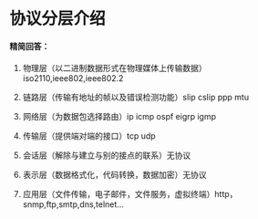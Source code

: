 # 协议分层介绍

#### 精简回答：

1. 物理层（以二进制数据形式在物理媒体上传输数据）iso2110,ieee802,ieee802.2

2. 链路层（传输有地址的帧以及错误检测功能）slip cslip ppp mtu

3. 网络层（为数据包选择路由）ip icmp ospf eigrp igmp

4. 传输层（提供端对端的接口）tcp udp

5. 会话层（解除与建立与别的接点的联系）无协议

6. 表示层（数据格式化，代码转换，数据加密）无协议

7. 应用层（文件传输，电子邮件，文件服务，虚拟终端）http，snmp,ftp,smtp,dns,telnet...
